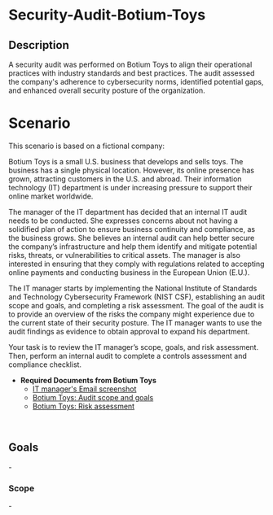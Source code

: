 # Security-Audit-Botium-Toys
<h2>Description</h2>
A security audit was performed on Botium Toys to align their operational practices with industry standards and best practices. The audit assessed the company's adherence to cybersecurity norms, identified potential gaps, and enhanced overall security posture of the organization.

<h1>Scenario</h1>
This scenario is based on a fictional company:

Botium Toys is a small U.S. business that develops and sells toys. The business has a single physical location. However, its online presence has grown, attracting customers in the U.S. and abroad. Their information technology (IT) department is under increasing pressure to support their online market worldwide. 

The manager of the IT department has decided that an internal IT audit needs to be conducted. She expresses concerns about not having a solidified plan of action to ensure business continuity and compliance, as the business grows. She believes an internal audit can help better secure the company’s infrastructure and help them identify and mitigate potential risks, threats, or vulnerabilities to critical assets. The manager is also interested in ensuring that they comply with regulations related to accepting online payments and conducting business in the European Union (E.U.).   

The IT manager starts by implementing the National Institute of Standards and Technology Cybersecurity Framework (NIST CSF), establishing an audit scope and goals, and completing a risk assessment. The goal of the audit is to provide an overview of the risks the company might experience due to the current state of their security posture. The IT manager wants to use the audit findings as evidence to obtain approval to expand his department. 

Your task is to review the IT manager’s scope, goals, and risk assessment. Then, perform an internal audit to complete a controls assessment and compliance checklist. 

- <b> Required Documents from Botium Toys </b>
  - [IT manager's Email screenshot](https://github.com/malikaii99/Security-Audit-Botium-Toys/blob/e0549c8f436c765d70ff8ecd57e45f92ade54da8/IT%20Email%20SS.png)
  - [Botium Toys: Audit scope and goals](https://github.com/malikaii99/Security-Audit-Botium-Toys/blob/211ab98338cdf9a7c38fbf729569b5437f4bbbd5/Botium%20Toys_%20Risk%20assessment.docx)
  - [Botium Toys: Risk assessment](https://github.com/malikaii99/Security-Audit-Botium-Toys/blob/e47b95f4e82568b849aea030b6d51f3985a69d83/Botium%20Toys_%20Risk%20assessment.docx) 
<br />

<h2>Goals</h2>
-
  
<h3>Scope</h3>
- 
